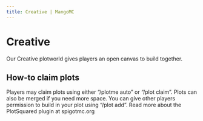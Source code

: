 ```yaml
---
title: Creative | MangoMC
---
```


# Creative

Our Creative plotworld gives players an open canvas to build together.

## How-to claim plots

Players may claim plots using either “/plotme auto” or “/plot claim”. Plots can also be merged if you need more space. You can give other players permission to build in your plot using “/plot add”. Read more about the PlotSquared plugin at spigotmc.org